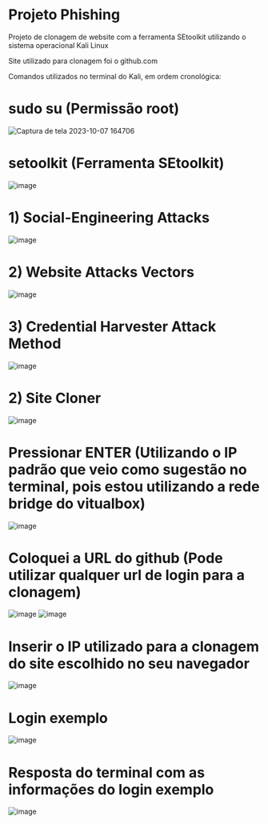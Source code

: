 # Projeto Phishing 

Projeto de clonagem de website com a ferramenta SEtoolkit utilizando o sistema operacional Kali Linux

Site utilizado para clonagem foi o github.com

Comandos utilizados no terminal do Kali, em ordem cronológica: 

# sudo su (Permissão root)
![Captura de tela 2023-10-07 164706](https://github.com/PedroAABR/Projeto-Phishing/assets/101150972/9516414d-436b-4f52-b86c-eec0fc237820)

# setoolkit (Ferramenta SEtoolkit)
![image](https://github.com/PedroAABR/Projeto-Phishing/assets/101150972/8838be89-87cd-4e3d-87a1-53dfce07e1e5)

# 1) Social-Engineering Attacks
![image](https://github.com/PedroAABR/Projeto-Phishing/assets/101150972/102f51c8-5d56-4a65-a611-5c9b97b071c4)

# 2) Website Attacks Vectors
![image](https://github.com/PedroAABR/Projeto-Phishing/assets/101150972/d932374a-d5f6-42e5-8646-c258adae8e5f)

# 3) Credential Harvester Attack Method
![image](https://github.com/PedroAABR/Projeto-Phishing/assets/101150972/6329504a-5f85-4ca6-ae75-11c06eb137a3)

# 2) Site Cloner
![image](https://github.com/PedroAABR/Projeto-Phishing/assets/101150972/55b8cdaa-874f-48ff-81b6-31c2b3bce96d)

# Pressionar ENTER (Utilizando o IP padrão que veio como sugestão no terminal, pois estou utilizando a rede bridge do vitualbox)
![image](https://github.com/PedroAABR/Projeto-Phishing/assets/101150972/7ea905bb-e496-49ba-b662-697e952617c6)

# Coloquei a URL do github (Pode utilizar qualquer url de login para a clonagem)
![image](https://github.com/PedroAABR/Projeto-Phishing/assets/101150972/50e8fe31-0874-4a9e-9f2d-284a3ff6aaa4)
![image](https://github.com/PedroAABR/Projeto-Phishing/assets/101150972/ecc13ab4-c5f2-4ec8-bb47-93d4ce5e2dee)

# Inserir o IP utilizado para a clonagem do site escolhido no seu navegador
![image](https://github.com/PedroAABR/Projeto-Phishing/assets/101150972/d686693b-2bf5-4b9d-9453-989cb11973b8)

# Login exemplo
![image](https://github.com/PedroAABR/Projeto-Phishing/assets/101150972/c788cbc1-6336-4d3a-82b5-cee1f07b29dc)

# Resposta do terminal com as informações do login exemplo
![image](https://github.com/PedroAABR/Projeto-Phishing/assets/101150972/c95f3a2d-b9c2-4e44-9944-7df59787de7b)


